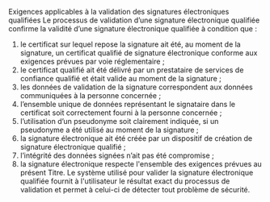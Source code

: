 Exigences applicables à la validation des signatures électroniques qualifiées
Le processus de validation d’une signature électronique qualifiée confirme la validité d’une signature électronique qualifiée à condition que :
1. le certificat sur lequel repose la signature ait été, au moment de la signature, un certificat qualifié de signature électronique conforme aux exigences prévues par voie réglementaire ;
1. le certificat qualifié ait été délivré par un prestataire de services de confiance qualifié et était valide au moment de la signature ;
1. les données de validation de la signature correspondent aux données communiquées à la personne concernée ;
1. l’ensemble unique de données représentant le signataire dans le certificat soit correctement fourni à la personne concernée ;
1. l’utilisation d’un pseudonyme soit clairement indiquée, si un pseudonyme a été utilisé au moment de la signature ;
1. la signature électronique ait été créée par un dispositif de création de signature électronique qualifié ;
1. l’intégrité des données signées n’ait pas été compromise ;
1. la signature électronique respecte l'ensemble des exigences prévues au présent Titre.
Le système utilisé pour valider la signature électronique qualifiée fournit à l'utilisateur le résultat exact du processus de validation et permet à celui-ci de détecter tout problème de sécurité.